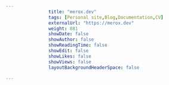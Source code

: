 ---
                title: "merox.dev"
                tags: [Personal site,Blog,Documentation,CV]
                externalUrl: "https://merox.dev"
                weight: 881
                showDate: false
                showAuthor: false
                showReadingTime: false
                showEdit: false
                showLikes: false
                showViews: false
                layoutBackgroundHeaderSpace: false
                ---
